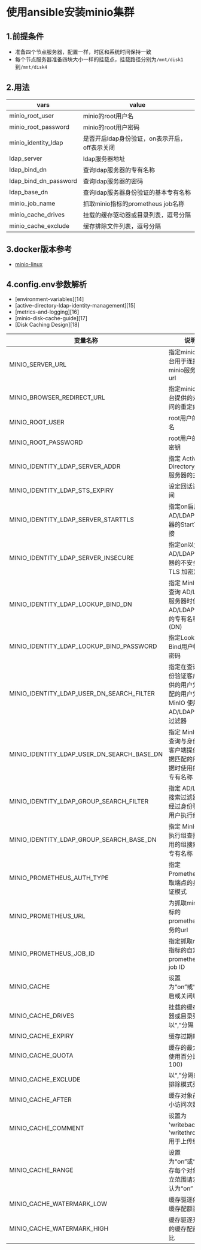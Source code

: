 # 使用ansible安装minio集群

## 1.前提条件
- 准备四个节点服务器，配置一样，时区和系统时间保持一致
- 每个节点服务器准备四块大小一样的挂载点，挂载路径分别为`/mnt/disk1`到`/mnt/disk4`

## 2.用法
|     vars               |                value                              |
|------------------------|---------------------------------------------------|
| minio_root_user        |  minio的root用户名                                |
| minio_root_password    |  minio的root用户密码                              |
| minio_identity_ldap    |  是否开启ldap身份验证，on表示开启，off表示关闭    |
| ldap_server            |  ldap服务器地址                                   |
| ldap_bind_dn           |  查询ldap服务器的专有名称                         |
| ldap_bind_dn_password  |  查询ldap服务器的密码                             |
| ldap_base_dn           |  查询ldap服务器身份验证的基本专有名称             |
| minio_job_name         |  抓取minio指标的prometheus job名称                |
| minio_cache_drives     |  挂载的缓存驱动器或目录列表，逗号分隔             |
| minio_cache_exclude    |  缓存排除文件列表，逗号分隔                       |

## 3.docker版本参考
- [minio-linux][1]

## 4.config.env参数解析

- [environment-variables][14]
- [active-directory-ldap-identity-management][15]
- [metrics-and-logging][16]
- [minio-disk-cache-guide][17]
- [Disk Caching Design][18]


| 变量名称 | 说明 |
|----------|------|
| MINIO_SERVER_URL | 指定minio控制台用于连接到minio服务器的url |
| MINIO_BROWSER_REDIRECT_URL | 指定minio控制台提供的对外访问的重定向url |
| MINIO_ROOT_USER | root用户的用户名 |
| MINIO_ROOT_PASSWORD | root用户的访问密钥|
| MINIO_IDENTITY_LDAP_SERVER_ADDR | 指定 Active Directory/LDAP 服务器的主机名 |
| MINIO_IDENTITY_LDAP_STS_EXPIRY | 设定回话过期时间 |
| MINIO_IDENTITY_LDAP_SERVER_STARTTLS | 指定on启用 到 AD/LDAP 服务器的StartTLS连接 |
| MINIO_IDENTITY_LDAP_SERVER_INSECURE | 指定on以允许与 AD/LDAP 服务器的不安全（非 TLS 加密）连接 |
| MINIO_IDENTITY_LDAP_LOOKUP_BIND_DN | 指定 MinIO 在查询 AD/LDAP 服务器时使用的 AD/LDAP 帐户的专有名称 (DN) |
| MINIO_IDENTITY_LDAP_LOOKUP_BIND_PASSWORD | 指定Lookup-Bind用户帐户的密码 |
| MINIO_IDENTITY_LDAP_USER_DN_SEARCH_FILTER | 指定在查询与身份验证客户端提供的用户凭据匹配的用户凭据时 MinIO 使用的 AD/LDAP 搜索过滤器 |
| MINIO_IDENTITY_LDAP_USER_DN_SEARCH_BASE_DN | 指定 MinIO 在查询与身份验证客户端提供的凭据匹配的用户凭据时使用的基本专有名称 (DN) |
| MINIO_IDENTITY_LDAP_GROUP_SEARCH_FILTER | 指定 AD/LDAP 搜索过滤器以对经过身份验证的用户执行组查找 |
| MINIO_IDENTITY_LDAP_GROUP_SEARCH_BASE_DN | 指定 MinIO 在执行组查找时使用的组搜索基础专有名称 |
| MINIO_PROMETHEUS_AUTH_TYPE | 指定 Prometheus抓取端点的身份验证模式 ||
| MINIO_PROMETHEUS_URL | 为抓取minio指标的prometheus服务的url ||
| MINIO_PROMETHEUS_JOB_ID | 指定抓取minio指标的自定义prometheus的job ID ||
| MINIO_CACHE | 设置为“on”或“off”开启或关闭缓存 |
| MINIO_CACHE_DRIVES | 挂载的缓存驱动器或目录列表，以“,”分隔 |
| MINIO_CACHE_EXPIRY | 缓存过期时间 |
| MINIO_CACHE_QUOTA | 缓存的最大允许使用百分比 (0-100) |
| MINIO_CACHE_EXCLUDE | 以“,”分隔的缓存排除模式列表 |
| MINIO_CACHE_AFTER | 缓存对象前的最小访问次数 |
| MINIO_CACHE_COMMENT | 设置为 'writeback' 或 'writethrough' 用于上传缓存 |
| MINIO_CACHE_RANGE | 设置为“on”或“off”缓存每个对象的独立范围请求，默认为“on” |
| MINIO_CACHE_WATERMARK_LOW | 缓存驱逐停止的缓存配额百分比 |
| MINIO_CACHE_WATERMARK_HIGH | 缓存驱逐开始时的缓存配额百分比 |


[1]: [https://github.com/leif160519/minio-linux]
